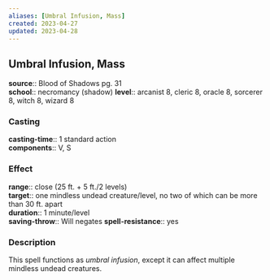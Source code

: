 ```yaml
---
aliases: [Umbral Infusion, Mass]
created: 2023-04-27
updated: 2023-04-28
---
```


## Umbral Infusion, Mass

**source**:: Blood of Shadows pg. 31  
**school**:: necromancy (shadow)
**level**:: arcanist 8, cleric 8, oracle 8, sorcerer 8, witch 8, wizard 8

### Casting

**casting-time**:: 1 standard action  
**components**:: V, S

### Effect

**range**:: close (25 ft. + 5 ft./2 levels)  
**target**:: one mindless undead creature/level, no two of which can be more than 30 ft. apart  
**duration**:: 1 minute/level  
**saving-throw**:: Will negates
**spell-resistance**:: yes

### Description

This spell functions as *umbral infusion*, except it can affect multiple mindless undead creatures.
